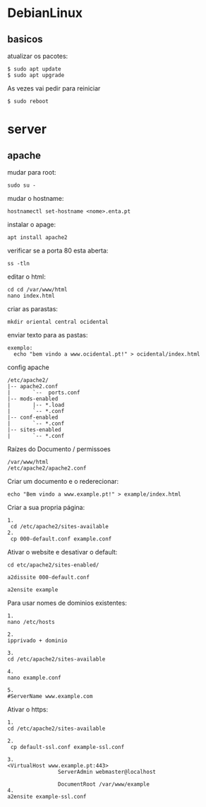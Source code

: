 # DebianLinux
## basicos

atualizar os pacotes:
```
$ sudo apt update
$ sudo apt upgrade
```
As vezes vai pedir para reiniciar 
```
$ sudo reboot
```

# server 

## apache 


mudar para root:
```
sudo su - 
```

mudar o hostname:
```
hostnamectl set-hostname <nome>.enta.pt
```

instalar o apage:
```
apt install apache2
```

verificar se a porta 80 esta aberta:
```
ss -tln
```


editar o html:
```
cd cd /var/www/html
nano index.html
```
criar as parastas:
```
mkdir oriental central ocidental
```

enviar texto para as pastas:
```
exemplo:
  echo "bem vindo a www.ocidental.pt!" > ocidental/index.html
```


config apache 
```
/etc/apache2/
|-- apache2.conf
|       `--  ports.conf
|-- mods-enabled
|       |-- *.load
|       `-- *.conf
|-- conf-enabled
|       `-- *.conf
|-- sites-enabled
|       `-- *.conf

```

Raízes do Documento  / permissoes   
```
/var/www/html
/etc/apache2/apache2.conf
```

Criar um documento e o rederecionar:
```
echo "Bem vindo a www.example.pt!" > example/index.html
```

Criar a sua propria página:
```
1.
 cd /etc/apache2/sites-available
2.
 cp 000-default.conf example.conf
```

Ativar o website e desativar o default:
```
cd etc/apache2/sites-enabled/

a2dissite 000-default.conf 

a2ensite example
```
Para usar nomes de dominios existentes:
```
1.
nano /etc/hosts

2.
ipprivado + dominio

3.
cd /etc/apache2/sites-available

4.
nano example.conf

5. 
#ServerName www.example.com
```

Ativar o https:
```
1.
cd /etc/apache2/sites-available

2.
 cp default-ssl.conf example-ssl.conf
 
3.
<VirtualHost www.example.pt:443>
                ServerAdmin webmaster@localhost

                DocumentRoot /var/www/example
4.
a2ensite example-ssl.conf 

```



